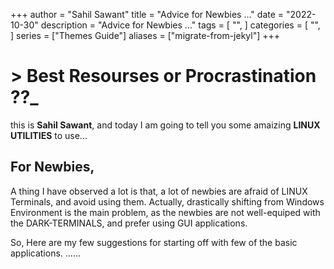+++
author = "Sahil Sawant"
title = "Advice for Newbies ..."
date = "2022-10-30"
description = "Advice for Newbies ..."
tags = [
    "",
]
categories = [
    "",
]
series = ["Themes Guide"]
aliases = ["migrate-from-jekyl"]
+++

# > Best Resourses or Procrastination ??_

this is **Sahil Sawant**, and today I am going to tell you some amaizing **LINUX UTILITIES** to use...

## For Newbies,

A thing I have observed a lot is that, a lot of newbies are afraid of LINUX Terminals, and avoid using them.
Actually, drastically shifting from Windows Environment is the main problem, as the newbies are not well-equiped with the DARK-TERMINALS, and prefer using GUI applications.

So, Here are my few suggestions for starting off with few of the basic applications. ......

